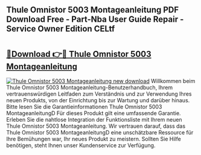## Thule Omnistor 5003 Montageanleitung PDF Download Free - Part-Nba User Guide Repair - Service Owner Edition CELtf

# <h2><a href="http://df7a4t.blite.top/?on=Thule+Omnistor+5003+Montageanleitung">🔗Download 👉🔴 Thule Omnistor 5003 Montageanleitung</a></h2>

[![Thule Omnistor 5003 Montageanleitung new download](https://i.imgur.com/lujVjoI.png)](http://df7a4t.blite.top/?on=Thule+Omnistor+5003+Montageanleitung)
Willkommen beim Thule Omnistor 5003 Montageanleitung-Benutzerhandbuch, Ihrem vertrauenswürdigen Leitfaden zum Verständnis und zur Verwendung Ihres neuen Produkts, von der Einrichtung bis zur Wartung und darüber hinaus. Bitte lesen Sie die Garantieinformationen Thule Omnistor 5003 MontageanleitungD Für dieses Produkt gilt eine umfassende Garantie. Erleben Sie die nahtlose Integration der Funktionsliste mit Ihrem neuen Thule Omnistor 5003 Montageanleitung. Wir vertrauen darauf, dass das Thule Omnistor 5003 MontageanleitungD eine unschätzbare Ressource für Ihre Bemühungen war, Ihr neues Produkt zu meistern. Sollten Sie Hilfe benötigen, steht Ihnen unser Kundenservice zur Verfügung.
